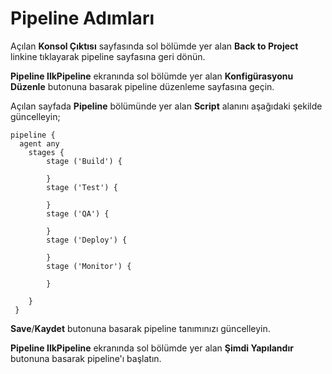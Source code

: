 # Pipeline Adımları

Açılan **Konsol Çıktısı** sayfasında sol bölümde yer alan **Back to Project** linkine tıklayarak pipeline sayfasına geri dönün.

**Pipeline IlkPipeline** ekranında sol bölümde yer alan **Konfigürasyonu Düzenle** butonuna basarak pipeline düzenleme sayfasına geçin.

Açılan sayfada **Pipeline** bölümünde yer alan **Script** alanını aşağıdaki şekilde güncelleyin;

```
pipeline { 
  agent any 
    stages { 
        stage ('Build') { 
 
        }
        stage ('Test') { 
        
        }
        stage ('QA') { 
        
        }
        stage ('Deploy') { 
        
        }
        stage ('Monitor') { 
 
        }
 
    }           
 }
```

**Save**/**Kaydet** butonuna basarak pipeline tanımınızı güncelleyin.

**Pipeline IlkPipeline** ekranında sol bölümde yer alan **Şimdi Yapılandır** butonuna basarak pipeline'ı başlatın.